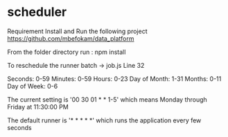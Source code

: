 # scheduler

Requirement Install and Run the following project https://github.com/mbefokam/data_platform

From the folder directory run : npm install

To reschedule the runner batch -> job.js Line 32 

Seconds: 0-59
Minutes: 0-59
Hours: 0-23
Day of Month: 1-31
Months: 0-11
Day of Week: 0-6

The current setting is '00 30 01 * * 1-5' which means Monday through Friday at 11:30:00 PM

The default runner is '* * * * *' which runs the application every few seconds 
